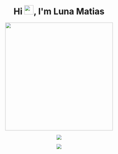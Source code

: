 <h1 align="center">Hi <img src="https://raw.githubusercontent.com/iampavangandhi/iampavangandhi/master/gifs/Hi.gif" width="30px">, I'm Luna Matias</h1>

<div align="center"> 
  <img src="https://camo.githubusercontent.com/3b7c592ede97b6138ffd4b1cc1541c2f3b11fd39/687474703a2f2f33312e6d656469612e74756d626c722e636f6d2f31376665613932306666333665663466356238373764353231366137616164392f74756d626c725f6d6f39786a65387a5a34317163626975666f315f313238302e676966" height="350px" width ="350px">
</div>


<p align = "center">
  <img src = "https://github-readme-stats.vercel.app/api/top-langs/?username=MKluna&hide_langs_below=.25&theme=radical">
</p>
<p align = "center">
  <img src = "https://github-readme-stats.vercel.app/api?username=MKluna&show_icons=true&theme=radical&line_height=33">
</p>
